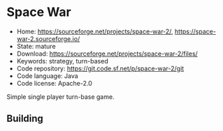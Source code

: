 # Space War

- Home: https://sourceforge.net/projects/space-war-2/, https://space-war-2.sourceforge.io/
- State: mature
- Download: https://sourceforge.net/projects/space-war-2/files/
- Keywords: strategy, turn-based
- Code repository: https://git.code.sf.net/p/space-war-2/git
- Code language: Java
- Code license: Apache-2.0

Simple single player turn-base game.

## Building
